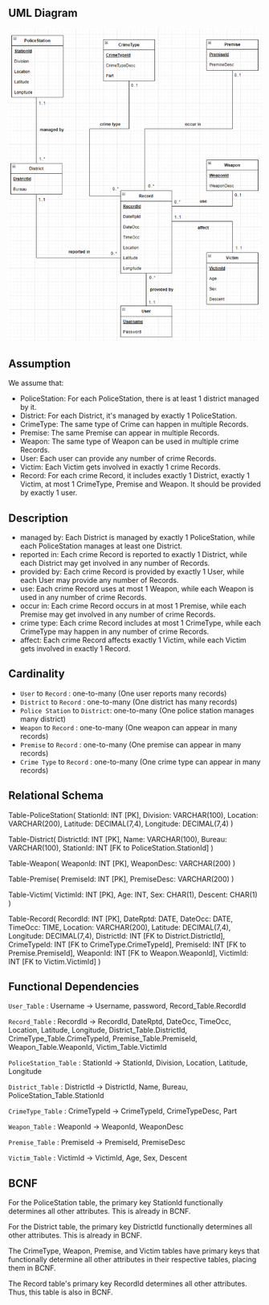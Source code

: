 ## UML Diagram

<img src="./fig/UML.png" style="zoom: 75%;" />

## Assumption

We assume that:

+ PoliceStation: For each PoliceStation, there is at least 1 district managed by it.
+ District: For each District, it's managed by exactly 1 PoliceStation.
+ CrimeType: The same type of Crime can happen in multiple Records.
+ Premise: The same Premise can appear in multiple Records.
+ Weapon: The same type of Weapon can be used in multiple crime Records.
+ User: Each user can provide any number of crime Records.
+ Victim: Each Victim gets involved in exactly 1 crime Records.
+ Record: For each crime Record, it includes exactly 1 District, exactly 1 Victim, at most 1 CrimeType, Premise and Weapon. It should be provided by exactly 1 user.

## Description

+ managed by: Each District is managed by exactly 1 PoliceStation, while each PoliceStation manages at least one District.
+ reported in: Each crime Record is reported to exactly 1 District, while each District may get involved in any number of Records.
+ provided by: Each crime Record is provided by exactly 1 User, while each User may provide any number of Records.
+ use: Each crime Record uses at most 1 Weapon, while each Weapon is used in any number of crime Records.
+ occur in: Each crime Record occurs in at most 1 Premise, while each Premise may get involved in any number of crime Records.
+ crime type: Each crime Record includes at most 1 CrimeType, while each CrimeType may happen in any number of crime Records.
+ affect: Each crime Record affects exactly 1 Victim, while each Victim gets involved in exactly 1 Record.


## Cardinality

+ `User` to `Record` : one-to-many (One user reports many records)
+ `District` to `Record` : one-to-many (One district has many records)
+ `Police Station` to `District`: one-to-many (One police station manages many district)
+ `Weapon` to `Record` : one-to-many (One weapon can appear in many records)
+ `Premise` to `Record` : one-to-many (One premise can appear in many records)
+ `Crime Type` to `Record` : one-to-many (One crime type can appear in many records)

## Relational Schema

Table-PoliceStation(
StationId: INT [PK],
Division: VARCHAR(100),
Location: VARCHAR(200),
Latitude: DECIMAL(7,4),
Longitude: DECIMAL(7,4)
)

Table-District(
DistrictId: INT [PK],
Name: VARCHAR(100),
Bureau: VARCHAR(100),
StationId: INT [FK to PoliceStation.StationId]
)

Table-Weapon(
WeaponId: INT [PK],
WeaponDesc: VARCHAR(200)
)

Table-Premise(
PremiseId: INT [PK],
PremiseDesc: VARCHAR(200)
)

Table-Victim(
VictimId: INT [PK],
Age: INT,
Sex: CHAR(1),
Descent: CHAR(1)
)

Table-Record(
RecordId: INT [PK],
DateRptd: DATE,
DateOcc: DATE,
TimeOcc: TIME,
Location: VARCHAR(200),
Latitude: DECIMAL(7,4),
Longitude: DECIMAL(7,4),
DistrictId: INT [FK to District.DistrictId],
CrimeTypeId: INT [FK to CrimeType.CrimeTypeId],
PremiseId: INT [FK to Premise.PremiseId],
WeaponId: INT [FK to Weapon.WeaponId],
VictimId: INT [FK to Victim.VictimId]
)

## Functional Dependencies
`User_Table` : Username → Username, password, Record_Table.RecordId

`Record_Table` : RecordId → RecordId, DateRptd, DateOcc, TimeOcc, Location, Latitude, Longitude, District_Table.DistrictId, CrimeType_Table.CrimeTypeId, Premise_Table.PremiseId, Weapon_Table.WeaponId, Victim_Table.VictimId

`PoliceStation_Table` : StationId → StationId, Division, Location, Latitude, Longitude

`District_Table` : DistrictId → DistrictId, Name, Bureau, PoliceStation_Table.StationId

`CrimeType_Table` : CrimeTypeId → CrimeTypeId, CrimeTypeDesc, Part

`Weapon_Table` : WeaponId → WeaponId, WeaponDesc

`Premise_Table` : PremiseId → PremiseId, PremiseDesc

`Victim_Table` : VictimId → VictimId, Age, Sex, Descent


## BCNF

For the PoliceStation table, the primary key StationId functionally determines all other attributes. This is already in BCNF.

For the District table, the primary key DistrictId functionally determines all other attributes. This is already in BCNF.

The CrimeType, Weapon, Premise, and Victim tables have primary keys that functionally determine all other attributes in their respective tables, placing them in BCNF.

The Record table's primary key RecordId determines all other attributes. Thus, this table is also in BCNF.
